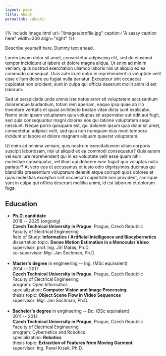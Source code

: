 ```yaml
---
layout: page
title: About
permalink: /about/
---
```


{% include image.html url="/images/profile.jpg" caption="A sassy caption here" width=300 align="right" %}

Describe yourself here. Dummy text ahead.

Lorem ipsum dolor sit amet, consectetur adipiscing elit, sed do eiusmod tempor incididunt ut labore et dolore magna aliqua. Ut enim ad minim veniam, quis nostrud exercitation ullamco laboris nisi ut aliquip ex ea commodo consequat. Duis aute irure dolor in reprehenderit in voluptate velit esse cillum dolore eu fugiat nulla pariatur. Excepteur sint occaecat cupidatat non proident, sunt in culpa qui officia deserunt mollit anim id est laborum.

Sed ut perspiciatis unde omnis iste natus error sit voluptatem accusantium doloremque laudantium, totam rem aperiam, eaque ipsa quae ab illo inventore veritatis et quasi architecto beatae vitae dicta sunt explicabo. Nemo enim ipsam voluptatem quia voluptas sit aspernatur aut odit aut fugit, sed quia consequuntur magni dolores eos qui ratione voluptatem sequi nesciunt. Neque porro quisquam est, qui dolorem ipsum quia dolor sit amet, consectetur, adipisci velit, sed quia non numquam eius modi tempora incidunt ut labore et dolore magnam aliquam quaerat voluptatem. 

Ut enim ad minima veniam, quis nostrum exercitationem ullam corporis suscipit laboriosam, nisi ut aliquid ex ea commodi consequatur? Quis autem vel eum iure reprehenderit qui in ea voluptate velit esse quam nihil molestiae consequatur, vel illum qui dolorem eum fugiat quo voluptas nulla pariatur? At vero eos et accusamus et iusto odio dignissimos ducimus qui blanditiis praesentium voluptatum deleniti atque corrupti quos dolores et quas molestias excepturi sint occaecati cupiditate non provident, similique sunt in culpa qui officia deserunt mollitia animi, id est laborum et dolorum fuga.


<h2>Education</h2>

<ul>
	<li>
        <b>Ph.D. candidate</b> <br>
		2018 -- 2025 (ongoing)<br> 
		<b>Czech Technical University in Prague</b>, Prague, Czech Republic<br>
        Faculty of Electrical Engineering <br>
        field of Study: <b>Informatics / Artificial Intelligence and Biocybernetics</b> <br>
        dissertation topic: <b>Dense Motion Estimation in a Monocular Video</b><br>
        supervisor: prof. Ing. Jiří Matas, Ph.D.<br>
        co-supervisor: Mgr. Jan Šochman, Ph.D.<br>
	</li><br>
    <li>
		<b>Master's degree</b> in engineering -- Ing. (MSc equivalent)<br>
        2014 -- 2017<br>
		<b>Czech Technical University in Prague</b>, Prague, Czech Republic<br>
        Faculty of Electrical Engineering <br>
        program: Open Informatics <br>
        specialization: <b>Computer Vision and Image Processing</b><br>
        thesis topic: <b>Object Scene Flow in Video Sequences</b><br>
        supervisor: Mgr. Jan Šochman, Ph.D.<br>
	</li><br>
    <li>
		<b>Bachelor's degree</b> in engineering -- Bc. (BSc equivalent)<br>
        2011 -- 2014<br>
		<b>Czech Technical University in Prague</b>, Prague, Czech Republic<br>
        Faculty of Electrical Engineering <br>
        program: Cybernetics and Robotics <br>
        specialization: <b>Robotics</b><br>
        thesis topic: <b>Extraction of Features from Moving Garment</b><br>
        supervisor: Ing. Pavel Krsek, Ph.D.<br>
	</li><br>
</ul>

